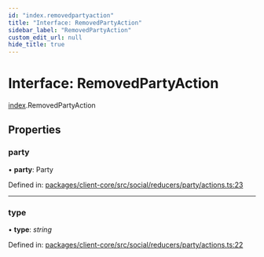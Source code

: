 ```yaml
---
id: "index.removedpartyaction"
title: "Interface: RemovedPartyAction"
sidebar_label: "RemovedPartyAction"
custom_edit_url: null
hide_title: true
---
```


# Interface: RemovedPartyAction

[index](../modules/index.md).RemovedPartyAction

## Properties

### party

• **party**: Party

Defined in: [packages/client-core/src/social/reducers/party/actions.ts:23](https://github.com/xr3ngine/xr3ngine/blob/716a06460/packages/client-core/src/social/reducers/party/actions.ts#L23)

___

### type

• **type**: *string*

Defined in: [packages/client-core/src/social/reducers/party/actions.ts:22](https://github.com/xr3ngine/xr3ngine/blob/716a06460/packages/client-core/src/social/reducers/party/actions.ts#L22)
